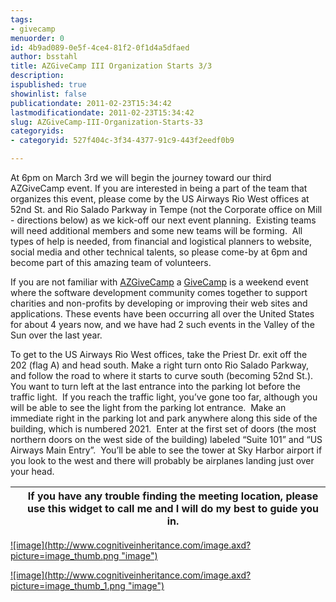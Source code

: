 ```yaml
---
tags:
- givecamp
menuorder: 0
id: 4b9ad089-0e5f-4ce4-81f2-0f1d4a5dfaed
author: bsstahl
title: AZGiveCamp III Organization Starts 3/3
description: 
ispublished: true
showinlist: false
publicationdate: 2011-02-23T15:34:42
lastmodificationdate: 2011-02-23T15:34:42
slug: AZGiveCamp-III-Organization-Starts-33
categoryids:
- categoryid: 527f404c-3f34-4377-91c9-443f2eedf0b9

---
```


At 6pm on March 3rd we will begin the journey toward our third AZGiveCamp event. If you are interested in being a part of the team that organizes this event, please come by the US Airways Rio West offices at 52nd St. and Rio Salado Parkway in Tempe (not the Corporate office on Mill - directions below) as we kick-off our next event planning.  Existing teams will need additional members and some new teams will be forming.  All types of help is needed, from financial and logistical planners to website, social media and other technical talents, so please come-by at 6pm and become part of this amazing team of volunteers.

If you are not familiar with [AZGiveCamp](http://azgivecamp.org) a [GiveCamp](http://www.givecamp.org) is a weekend event where the software development community comes together to support charities and non-profits by developing or improving their web sites and applications. These events have been occurring all over the United States for about 4 years now, and we have had 2 such events in the Valley of the Sun over the last year.

To get to the US Airways Rio West offices, take the Priest Dr. exit off the 202 (flag A) and head south. Make a right turn onto Rio Salado Parkway, and follow the road to where it starts to curve south (becoming 52nd St.).  You want to turn left at the last entrance into the parking lot before the traffic light.  If you reach the traffic light, you’ve gone too far, although you will be able to see the light from the parking lot entrance.  Make an immediate right in the parking lot and park anywhere along this side of the building, which is numbered 2021.  Enter at the first set of doors (the most northern doors on the west side of the building) labeled “Suite 101” and “US Airways Main Entry”.  You’ll be able to see the tower at Sky Harbor airport if you look to the west and there will probably be airplanes landing just over your head.


|  | If you have any trouble finding the meeting location, please use this widget to call me and I will do my best to guide you in.  |
| --- | --- |


[!\[image\](http://www.cognitiveinheritance.com/image.axd?picture=image_thumb.png "image")](http://www.cognitiveinheritance.com/image.axd?picture=image.png)

[!\[image\](http://www.cognitiveinheritance.com/image.axd?picture=image_thumb_1.png "image")](http://www.cognitiveinheritance.com/image.axd?picture=image_1.png)

